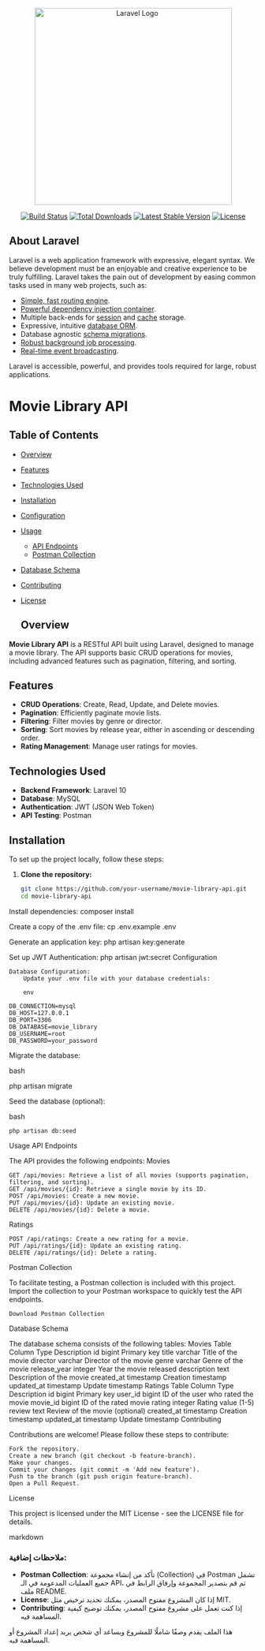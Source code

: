 <p align="center"><a href="https://laravel.com" target="_blank"><img src="https://raw.githubusercontent.com/laravel/art/master/logo-lockup/5%20SVG/2%20CMYK/1%20Full%20Color/laravel-logolockup-cmyk-red.svg" width="400" alt="Laravel Logo"></a></p>

<p align="center">
<a href="https://github.com/laravel/framework/actions"><img src="https://github.com/laravel/framework/workflows/tests/badge.svg" alt="Build Status"></a>
<a href="https://packagist.org/packages/laravel/framework"><img src="https://img.shields.io/packagist/dt/laravel/framework" alt="Total Downloads"></a>
<a href="https://packagist.org/packages/laravel/framework"><img src="https://img.shields.io/packagist/v/laravel/framework" alt="Latest Stable Version"></a>
<a href="https://packagist.org/packages/laravel/framework"><img src="https://img.shields.io/packagist/l/laravel/framework" alt="License"></a>
</p>

## About Laravel

Laravel is a web application framework with expressive, elegant syntax. We believe development must be an enjoyable and creative experience to be truly fulfilling. Laravel takes the pain out of development by easing common tasks used in many web projects, such as:

- [Simple, fast routing engine](https://laravel.com/docs/routing).
- [Powerful dependency injection container](https://laravel.com/docs/container).
- Multiple back-ends for [session](https://laravel.com/docs/session) and [cache](https://laravel.com/docs/cache) storage.
- Expressive, intuitive [database ORM](https://laravel.com/docs/eloquent).
- Database agnostic [schema migrations](https://laravel.com/docs/migrations).
- [Robust background job processing](https://laravel.com/docs/queues).
- [Real-time event broadcasting](https://laravel.com/docs/broadcasting).

Laravel is accessible, powerful, and provides tools required for large, robust applications.

# Movie Library API

## Table of Contents
- [Overview](#overview)
- [Features](#features)
- [Technologies Used](#technologies-used)
- [Installation](#installation)
- [Configuration](#configuration)
- [Usage](#usage)
  - [API Endpoints](#api-endpoints)
  - [Postman Collection](#postman-collection)
- [Database Schema](#database-schema)
- [Contributing](#contributing)
- [License](#license)



  ## Overview
**Movie Library API** is a RESTful API built using Laravel, designed to manage a movie library. The API supports basic CRUD operations for movies, including advanced features such as pagination, filtering, and sorting.

## Features
- **CRUD Operations**: Create, Read, Update, and Delete movies.
- **Pagination**: Efficiently paginate movie lists.
- **Filtering**: Filter movies by genre or director.
- **Sorting**: Sort movies by release year, either in ascending or descending order.
- **Rating Management**: Manage user ratings for movies.

## Technologies Used
- **Backend Framework**: Laravel 10
- **Database**: MySQL
- **Authentication**: JWT (JSON Web Token)
- **API Testing**: Postman

## Installation
To set up the project locally, follow these steps:

1. **Clone the repository:**
   ```bash
   git clone https://github.com/your-username/movie-library-api.git
   cd movie-library-api


Install dependencies:
composer install

Create a copy of the .env file:
cp .env.example .env


Generate an application key:
php artisan key:generate

Set up JWT Authentication:
php artisan jwt:secret
Configuration

    Database Configuration:
        Update your .env file with your database credentials:

        env

    DB_CONNECTION=mysql
    DB_HOST=127.0.0.1
    DB_PORT=3306
    DB_DATABASE=movie_library
    DB_USERNAME=root
    DB_PASSWORD=your_password

Migrate the database:

bash

php artisan migrate

Seed the database (optional):

bash

    php artisan db:seed

Usage
API Endpoints

The API provides the following endpoints:
Movies

    GET /api/movies: Retrieve a list of all movies (supports pagination, filtering, and sorting).
    GET /api/movies/{id}: Retrieve a single movie by its ID.
    POST /api/movies: Create a new movie.
    PUT /api/movies/{id}: Update an existing movie.
    DELETE /api/movies/{id}: Delete a movie.

Ratings

    POST /api/ratings: Create a new rating for a movie.
    PUT /api/ratings/{id}: Update an existing rating.
    DELETE /api/ratings/{id}: Delete a rating.

Postman Collection

To facilitate testing, a Postman collection is included with this project. Import the collection to your Postman workspace to quickly test the API endpoints.

    Download Postman Collection

Database Schema

The database schema consists of the following tables:
Movies Table
Column	Type	Description
id	bigint	Primary key
title	varchar	Title of the movie
director	varchar	Director of the movie
genre	varchar	Genre of the movie
release_year	integer	Year the movie released
description	text	Description of the movie
created_at	timestamp	Creation timestamp
updated_at	timestamp	Update timestamp
Ratings Table
Column	Type	Description
id	bigint	Primary key
user_id	bigint	ID of the user who rated the movie
movie_id	bigint	ID of the rated movie
rating	integer	Rating value (1-5)
review	text	Review of the movie (optional)
created_at	timestamp	Creation timestamp
updated_at	timestamp	Update timestamp
Contributing

Contributions are welcome! Please follow these steps to contribute:

    Fork the repository.
    Create a new branch (git checkout -b feature-branch).
    Make your changes.
    Commit your changes (git commit -m 'Add new feature').
    Push to the branch (git push origin feature-branch).
    Open a Pull Request.

License

This project is licensed under the MIT License - see the LICENSE file for details.

markdown


### ملاحظات إضافية:
- **Postman Collection**: تأكد من إنشاء مجموعة (Collection) في Postman تشمل جميع العمليات المدعومة في الـ API، ثم قم بتصدير المجموعة وإرفاق الرابط في ملف README.
- **License**: إذا كان المشروع مفتوح المصدر، يمكنك تحديد ترخيص مثل MIT.
- **Contributing**: إذا كنت تعمل على مشروع مفتوح المصدر، يمكنك توضيح كيفية المساهمة فيه.

هذا الملف يقدم وصفًا شاملًا للمشروع ويساعد أي شخص يريد إعداد المشروع أو المساهمة فيه.

